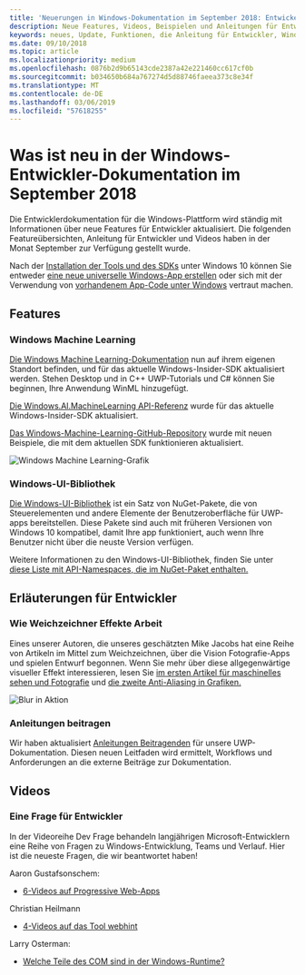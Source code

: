 ```yaml
---
title: 'Neuerungen in Windows-Dokumentation im September 2018: Entwickeln von UWP-apps'
description: Neue Features, Videos, Beispielen und Anleitungen für Entwickler haben die Windows 10-Entwicklerdokumentation für September 2018 hinzugefügt wurde.
keywords: neues, Update, Funktionen, die Anleitung für Entwickler, Windows 10, September
ms.date: 09/10/2018
ms.topic: article
ms.localizationpriority: medium
ms.openlocfilehash: 0876b2d9b65143cde2387a42e221460cc617cf0b
ms.sourcegitcommit: b034650b684a767274d5d88746faeea373c8e34f
ms.translationtype: MT
ms.contentlocale: de-DE
ms.lasthandoff: 03/06/2019
ms.locfileid: "57618255"
---
```

# <a name="whats-new-in-the-windows-developer-docs-in-september-2018"></a>Was ist neu in der Windows-Entwickler-Dokumentation im September 2018

Die Entwicklerdokumentation für die Windows-Plattform wird ständig mit Informationen über neue Features für Entwickler aktualisiert. Die folgenden Featureübersichten, Anleitung für Entwickler und Videos haben in der Monat September zur Verfügung gestellt wurde.

Nach der [Installation der Tools und des SDKs](https://go.microsoft.com/fwlink/?LinkId=821431) unter Windows 10 können Sie entweder [eine neue universelle Windows-App erstellen](../get-started/create-uwp-apps.md) oder sich mit der Verwendung von [vorhandenem App-Code unter Windows](../porting/index.md) vertraut machen.

## <a name="features"></a>Features

### <a name="windows-machine-learning"></a>Windows Machine Learning

[Die Windows Machine Learning-Dokumentation](https://docs.microsoft.com/windows/ai/) nun auf ihrem eigenen Standort befinden, und für das aktuelle Windows-Insider-SDK aktualisiert werden. Stehen Desktop und in C++ UWP-Tutorials und C# können Sie beginnen, Ihre Anwendung WinML hinzugefügt.

[Die Windows.AI.MachineLearning API-Referenz](https://docs.microsoft.com/uwp/api/windows.ai.machinelearning) wurde für das aktuelle Windows-Insider-SDK aktualisiert.

[Das Windows-Machine-Learning-GitHub-Repository](https://github.com/Microsoft/Windows-Machine-Learning) wurde mit neuen Beispiele, die mit dem aktuellen SDK funktionieren aktualisiert.

![Windows Machine Learning-Grafik](images/winml-graphic.png)

### <a name="windows-ui-library"></a>Windows-UI-Bibliothek

[Die Windows-UI-Bibliothek](https://aka.ms/winui-docs) ist ein Satz von NuGet-Pakete, die von Steuerelementen und andere Elemente der Benutzeroberfläche für UWP-apps bereitstellen. Diese Pakete sind auch mit früheren Versionen von Windows 10 kompatibel, damit Ihre app funktioniert, auch wenn Ihre Benutzer nicht über die neuste Version verfügen.

Weitere Informationen zu den Windows-UI-Bibliothek, finden Sie unter [diese Liste mit API-Namespaces, die im NuGet-Paket enthalten.](https://docs.microsoft.com/uwp/api/overview/winui/)

## <a name="developer-guidance"></a>Erläuterungen für Entwickler

### <a name="how-blur-effects-work"></a>Wie Weichzeichner Effekte Arbeit

Eines unserer Autoren, die unseres geschätzten Mike Jacobs hat eine Reihe von Artikeln im Mittel zum Weichzeichnen, über die Vision Fotografie-Apps und spielen Entwurf begonnen. Wenn Sie mehr über diese allgegenwärtige visueller Effekt interessieren, lesen Sie [im ersten Artikel für maschinelles sehen und Fotografie](https://medium.com/microsoft-design/science-in-the-system-how-blur-effects-work-8b0590996e09) und [die zweite Anti-Aliasing in Grafiken.](https://medium.com/microsoft-design/science-in-the-system-how-blur-effects-work-part-2-c5589a738515)

![Blur in Aktion](images/blur-example.jpg)

### <a name="contributing-guidance"></a>Anleitungen beitragen

Wir haben aktualisiert [Anleitungen Beitragenden](https://github.com/MicrosoftDocs/windows-uwp/blob/docs/CONTRIBUTING.md) für unsere UWP-Dokumentation. Diesen neuen Leitfaden wird ermittelt, Workflows und Anforderungen an die externe Beiträge zur Dokumentation.

## <a name="videos"></a>Videos

### <a name="one-dev-question"></a>Eine Frage für Entwickler

In der Videoreihe Dev Frage behandeln langjährigen Microsoft-Entwicklern eine Reihe von Fragen zu Windows-Entwicklung, Teams und Verlauf. Hier ist die neueste Fragen, die wir beantwortet haben!

Aaron Gustafsonschem:

* [6-Videos auf Progressive Web-Apps](https://www.youtube.com/playlist?list=PLWs4_NfqMtoyPHoI-CIB71mEq-om6m35I)

Christian Heilmann

* [4-Videos auf das Tool webhint](https://www.youtube.com/watch?v=eXfmxmiA00Y&list=PLWs4_NfqMtow00LM-vgyECAlMDxx84Q2v)

Larry Osterman:

* [Welche Teile des COM sind in der Windows-Runtime?](https://youtu.be/_nsMjHqRn1w)